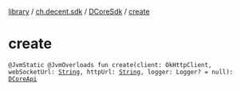 [library](../../index.md) / [ch.decent.sdk](../index.md) / [DCoreSdk](index.md) / [create](./create.md)

# create

`@JvmStatic @JvmOverloads fun create(client: OkHttpClient, webSocketUrl: `[`String`](https://kotlinlang.org/api/latest/jvm/stdlib/kotlin/-string/index.html)`, httpUrl: `[`String`](https://kotlinlang.org/api/latest/jvm/stdlib/kotlin/-string/index.html)`, logger: Logger? = null): `[`DCoreApi`](../-d-core-api/index.md)
